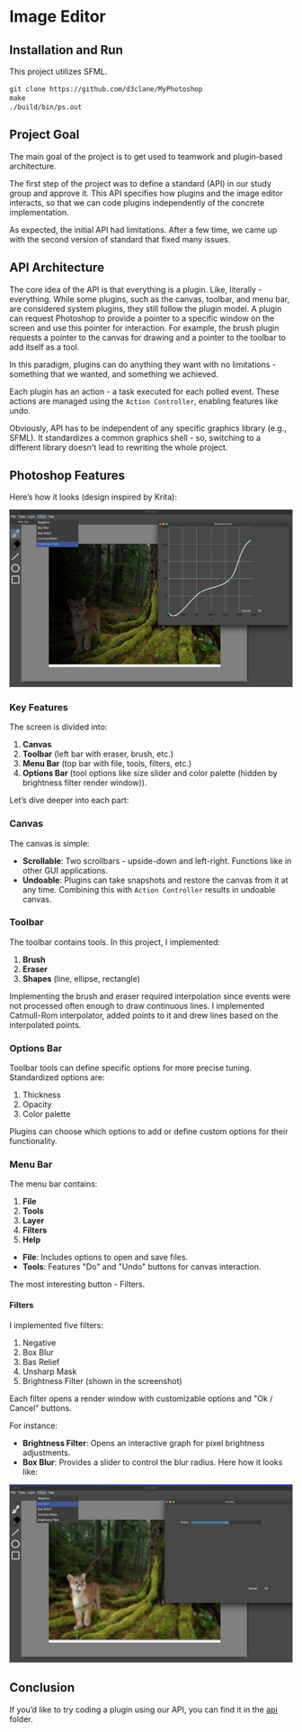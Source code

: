 # Image Editor

## Installation and Run

This project utilizes SFML.

```
git clone https://github.com/d3clane/MyPhotoshop
make
./build/bin/ps.out
```

## Project Goal

The main goal of the project is to get used to teamwork and plugin-based architecture.  

The first step of the project was to define a standard (API) in our study group and approve it. This API specifies how plugins and the image editor interacts, so that we can code plugins independently of the concrete implementation.

As expected, the initial API had limitations. After a few time, we came up with the second version of standard that fixed many issues.  

## API Architecture

The core idea of the API is that everything is a plugin. Like, literally - everything. While some plugins, such as the canvas, toolbar, and menu bar, are considered system plugins, they still follow the plugin model. A plugin can request Photoshop to provide a pointer to a specific window on the screen and use this pointer for interaction. For example, the brush plugin requests a pointer to the canvas for drawing and a pointer to the toolbar to add itself as a tool.  

In this paradigm, plugins can do anything they want with no limitations - something that we wanted, and something we achieved.

Each plugin has an action - a task executed for each polled event. These actions are managed using the `Action Controller`, enabling features like undo. 

Obviously, API has to be independent of any specific graphics library (e.g., SFML). It standardizes a common graphics shell - so, switching to a different library doesn't lead to rewriting the whole project.

## Photoshop Features

Here’s how it looks (design inspired by Krita):  

![Image editor](ReadmeAssets/ImageEditor.png)  

### Key Features  

The screen is divided into:  
1. **Canvas**  
2. **Toolbar** (left bar with eraser, brush, etc.)  
3. **Menu Bar** (top bar with file, tools, filters, etc.)  
4. **Options Bar** (tool options like size slider and color palette (hidden by brightness filter render window)).  

Let’s dive deeper into each part:

### Canvas  

The canvas is simple:  
- **Scrollable**: Two scrollbars - upside-down and left-right. Functions like in other GUI applications.  
- **Undoable**: Plugins can take snapshots and restore the canvas from it at any time. Combining this with `Action Controller` results in undoable canvas. 

### Toolbar  

The toolbar contains tools. In this project, I implemented:  
1. **Brush**  
2. **Eraser**  
3. **Shapes** (line, ellipse, rectangle)  

Implementing the brush and eraser required interpolation since events were not processed often enough to draw continuous lines. I implemented Catmull-Rom interpolator, added points to it and drew lines based on the interpolated points.  

### Options Bar  

Toolbar tools can define specific options for more precise tuning. Standardized options are:  
1. Thickness  
2. Opacity  
3. Color palette  

Plugins can choose which options to add or define custom options for their functionality.  

### Menu Bar  

The menu bar contains:  
1. **File**  
2. **Tools**  
3. **Layer**  
4. **Filters**  
5. **Help**  

- **File**: Includes options to open and save files.  
- **Tools**: Features "Do" and "Undo" buttons for canvas interaction.  

The most interesting button - Filters.

#### Filters  

I implemented five filters:  
1. Negative  
2. Box Blur  
3. Bas Relief  
4. Unsharp Mask  
5. Brightness Filter (shown in the screenshot)  

Each filter opens a render window with customizable options and "Ok / Cancel" buttons.  

For instance:  
- **Brightness Filter**: Opens an interactive graph for pixel brightness adjustments.  
- **Box Blur**: Provides a slider to control the blur radius. Here how it looks like:

![Box blur](ReadmeAssets/boxBlur.png)  

## Conclusion  

If you’d like to try coding a plugin using our API, you can find it in the [api](/include/api/) folder.  
